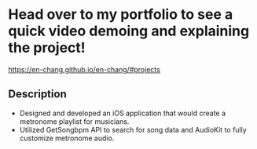 # Head over to my portfolio to see a quick video demoing and explaining the project!

https://en-chang.github.io/en-chang/#projects

## Description

* Designed and developed an iOS application that would create a metronome playlist for musicians.
* Utilized GetSongbpm API to search for song data and AudioKit to fully customize metronome audio.

